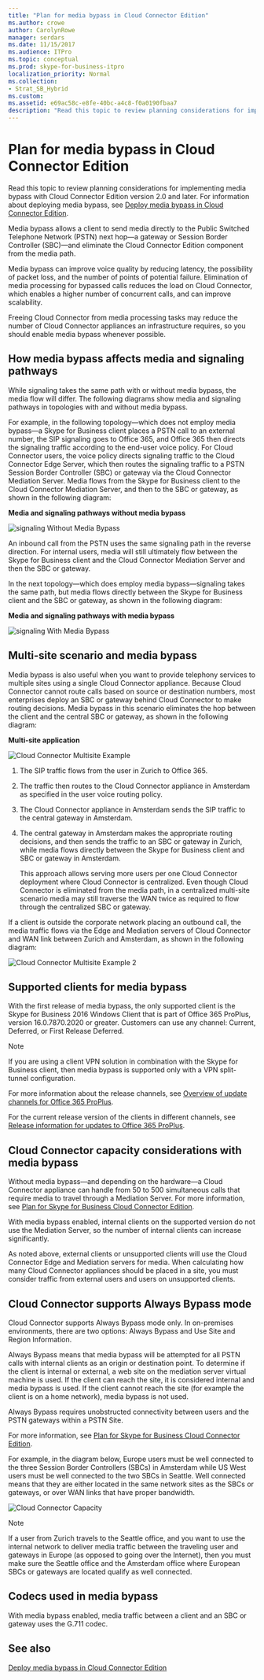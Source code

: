 ```yaml
---
title: "Plan for media bypass in Cloud Connector Edition"
ms.author: crowe
author: CarolynRowe
manager: serdars
ms.date: 11/15/2017
ms.audience: ITPro
ms.topic: conceptual
ms.prod: skype-for-business-itpro
localization_priority: Normal
ms.collection: 
- Strat_SB_Hybrid
ms.custom: 
ms.assetid: e69ac58c-e8fe-40bc-a4c8-f0a0190fbaa7
description: "Read this topic to review planning considerations for implementing media bypass with Cloud Connector Edition version 2.0 and later. For information about deploying media bypass, see Deploy media bypass in Cloud Connector Edition."
---
```


# Plan for media bypass in Cloud Connector Edition
 
Read this topic to review planning considerations for implementing media bypass with Cloud Connector Edition version 2.0 and later. For information about deploying media bypass, see [Deploy media bypass in Cloud Connector Edition](deploy-media-bypass-in-cloud-connector.md).
  
Media bypass allows a client to send media directly to the Public Switched Telephone Network (PSTN) next hop—a gateway or Session Border Controller (SBC)—and eliminate the Cloud Connector Edition component from the media path.
  
Media bypass can improve voice quality by reducing latency, the possibility of packet loss, and the number of points of potential failure. Elimination of media processing for bypassed calls reduces the load on Cloud Connector, which enables a higher number of concurrent calls, and can improve scalability. 
  
 Freeing Cloud Connector from media processing tasks may reduce the number of Cloud Connector appliances an infrastructure requires, so you should enable media bypass whenever possible.
  
## How media bypass affects media and signaling pathways

While signaling takes the same path with or without media bypass, the media flow will differ. The following diagrams show media and signaling pathways in topologies with and without media bypass. 
  
For example, in the following topology—which does not employ media bypass—a Skype for Business client places a PSTN call to an external number, the SIP signaling goes to Office 365, and Office 365 then directs the signaling traffic according to the end-user voice policy. For Cloud Connector users, the voice policy directs signaling traffic to the Cloud Connector Edge Server, which then routes the signaling traffic to a PSTN Session Border Controller (SBC) or gateway via the Cloud Connector Mediation Server. Media flows from the Skype for Business client to the Cloud Connector Mediation Server, and then to the SBC or gateway, as shown in the following diagram:
  
**Media and signaling pathways without media bypass**

![signaling Without Media Bypass](../../media/5cd7e3bf-2565-4bd9-ad5a-f03e13c01060.png)
  
An inbound call from the PSTN uses the same signaling path in the reverse direction. For internal users, media will still ultimately flow between the Skype for Business client and the Cloud Connector Mediation Server and then the SBC or gateway.
  
In the next topology—which does employ media bypass—signaling takes the same path, but media flows directly between the Skype for Business client and the SBC or gateway, as shown in the following diagram:
  
**Media and signaling pathways with media bypass**

![signaling With Media Bypass](../../media/60400c38-4921-4964-89f2-5e53b68fb497.png)
  
## Multi-site scenario and media bypass

Media bypass is also useful when you want to provide telephony services to multiple sites using a single Cloud Connector appliance. Because Cloud Connector cannot route calls based on source or destination numbers, most enterprises deploy an SBC or gateway behind Cloud Connector to make routing decisions. Media bypass in this scenario eliminates the hop between the client and the central SBC or gateway, as shown in the following diagram:
  
**Multi-site application**

![Cloud Connector Multisite Example](../../media/ace8dc3c-1082-46a2-b8b4-98cbf678620e.png)
  
1. The SIP traffic flows from the user in Zurich to Office 365.
    
2. The traffic then routes to the Cloud Connector appliance in Amsterdam as specified in the user voice routing policy.
    
3. The Cloud Connector appliance in Amsterdam sends the SIP traffic to the central gateway in Amsterdam.
    
4. The central gateway in Amsterdam makes the appropriate routing decisions, and then sends the traffic to an SBC or gateway in Zurich, while media flows directly between the Skype for Business client and SBC or gateway in Amsterdam.
    
   This approach allows serving more users per one Cloud Connector deployment where Cloud Connector is centralized. Even though Cloud Connector is eliminated from the media path, in a centralized multi-site scenario media may still traverse the WAN twice as required to flow through the centralized SBC or gateway.
  
If a client is outside the corporate network placing an outbound call, the media traffic flows via the Edge and Mediation servers of Cloud Connector and WAN link between Zurich and Amsterdam, as shown in the following diagram:
  
![Cloud Connector Multisite Example 2](../../media/ef95839c-4552-440e-9698-7615707a1b50.png)
  
## Supported clients for media bypass

With the first release of media bypass, the only supported client is the Skype for Business 2016 Windows Client that is part of Office 365 ProPlus, version 16.0.7870.2020 or greater. Customers can use any channel: Current, Deferred, or First Release Deferred. 
  
> [!NOTE]
> If you are using a client VPN solution in combination with the Skype for Business client, then media bypass is supported only with a VPN split-tunnel configuration. 
  
For more information about the release channels, see [Overview of update channels for Office 365 ProPlus](https://support.office.com/en-us/article/Overview-of-update-channels-for-Office-365-ProPlus-9ccf0f13-28ff-4975-9bd2-7e4ea2fefef4?ui=en-US&amp;rs=en-US&amp;ad=US).
  
For the current release version of the clients in different channels, see [Release information for updates to Office 365 ProPlus](https://docs.microsoft.com/officeupdates/release-notes-office365-proplus). 
  
## Cloud Connector capacity considerations with media bypass

Without media bypass—and depending on the hardware—a Cloud Connector appliance can handle from 50 to 500 simultaneous calls that require media to travel through a Mediation Server. For more information, see [Plan for Skype for Business Cloud Connector Edition](https://technet.microsoft.com/en-us/library/mt605227.aspx). 
  
With media bypass enabled, internal clients on the supported version do not use the Mediation Server, so the number of internal clients can increase significantly. 
  
As noted above, external clients or unsupported clients will use the Cloud Connector Edge and Mediation servers for media. When calculating how many Cloud Connector appliances should be placed in a site, you must consider traffic from external users and users on unsupported clients.
  
## Cloud Connector supports Always Bypass mode

Cloud Connector supports Always Bypass mode only. In on-premises environments, there are two options: Always Bypass and Use Site and Region Information.
  
Always Bypass means that media bypass will be attempted for all PSTN calls with internal clients as an origin or destination point. To determine if the client is internal or external, a web site on the mediation server virtual machine is used. If the client can reach the site, it is considered internal and media bypass is used. If the client cannot reach the site (for example the client is on a home network), media bypass is not used. 
  
Always Bypass requires unobstructed connectivity between users and the PSTN gateways within a PSTN Site. 
  
For more information, see [Plan for Skype for Business Cloud Connector Edition](https://technet.microsoft.com/en-us/library/mt605227.aspx). 
  
For example, in the diagram below, Europe users must be well connected to the three Session Border Controllers (SBCs) in Amsterdam while US West users must be well connected to the two SBCs in Seattle. Well connected means that they are either located in the same network sites as the SBCs or gateways, or over WAN links that have proper bandwidth.
  
![Cloud Connector Capacity](../../media/efb2269b-d44f-474e-aea8-c5158e729cfe.png)
  
> [!NOTE]
> If a user from Zurich travels to the Seattle office, and you want to use the internal network to deliver media traffic between the traveling user and gateways in Europe (as opposed to going over the Internet), then you must make sure the Seattle office and the Amsterdam office where European SBCs or gateways are located qualify as well connected. 
  
## Codecs used in media bypass

With media bypass enabled, media traffic between a client and an SBC or gateway uses the G.711 codec. 
  
## See also

[Deploy media bypass in Cloud Connector Edition](deploy-media-bypass-in-cloud-connector.md)